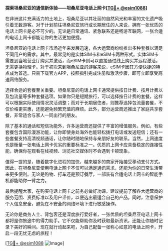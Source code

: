 **探索坦桑尼亚的通信新体验——坦桑尼亚电话上网卡[[TG💪+ @esim1088](https://t.me/s/esim1088)]**

在非洲这片充满活力的土地上，坦桑尼亚以其壮丽的自然风光和丰富的文化遗产吸引着无数游客。对于计划前往坦桑尼亚旅行或长期居住的人来说，拥有一张优质的电话上网卡是必不可少的。无论是日常通讯、紧急联系还是畅游互联网，一张合适的电话上网卡都能让你的生活更加便捷。

坦桑尼亚的电话上网卡市场近年来发展迅速，各大运营商纷纷推出多种套餐以满足不同用户的需求。其中，最常见的是实体SIM卡和eSIM卡两种形式。实体SIM卡需要到当地营业厅购买并激活，而eSIM卡则可以直接通过线上购买并远程激活，无需更换物理卡。对于初次来到坦桑尼亚的游客来说，eSIM卡因其方便快捷的特点成为首选。只需下载官方APP，按照指引完成注册和激活步骤，即可立即享受高速网络服务。

选择合适的套餐至关重要。坦桑尼亚的电话上网卡通常提供按日计费、按月计费以及包流量等多种套餐选项。如果你只是短期旅行，可以选择按日计费的套餐，这样可以根据实际使用情况灵活调整；而对于长期居住者，则推荐选择包流量套餐，不仅价格更实惠，还能避免频繁充值的麻烦。此外，部分运营商还推出了家庭共享套餐，非常适合与家人一同出行的朋友。

除了基本的通话和短信功能外，许多运营商还提供了丰富的增值服务。例如，有些套餐包含国际漫游功能，让你即使身处海外也能轻松拨打电话或发送短信；还有一些套餐支持高清视频通话，让你随时随地保持与亲朋好友的联系。当然，上网速度也是衡量一张电话上网卡优劣的重要标准之一。优质的上网卡应具备稳定的连接性能，确保你在观看在线视频、浏览社交媒体时不会遇到卡顿现象。

值得一提的是，随着数字化进程的加快，越来越多的商家开始接受移动支付方式。因此，在坦桑尼亚使用电话上网卡不仅可以满足通讯需求，还能为你的日常生活带来更多便利。无论是购物、打车还是预订餐厅，一部装有合适电话上网卡的智能手机都能助你一臂之力。

最后提醒大家，在购买电话上网卡之前务必做好功课。建议提前了解各大运营商的服务范围、资费标准以及用户评价，以便选出最适合自己的产品。同时，注意保护个人信息安全，避免在不安全的网络环境下进行敏感操作。

无论你是商务人士、背包客还是深度旅行爱好者，一张优质的坦桑尼亚电话上网卡都将是你旅途中的得力助手。它不仅能帮助你及时获取最新资讯，还能让你随时记录下美好的瞬间。现在就行动起来吧，为自己配备一张称心如意的电话上网卡，开启一段无忧无虑的旅程！

[[TG💪+ @esim1088](https://t.me/s/esim1088) ![Image](https://i.postimg.cc/4NQfJmqS/Snipaste-2025-05-13-00-14-12.png)]